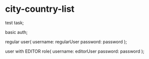 # city-country-list

test task;

basic auth;

regular user(
username: regularUser
password: password
);

user with EDITOR role(
username: editorUser
password: password
);
